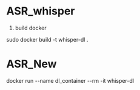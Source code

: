 # ASR_whisper
1. build docker

sudo docker build -t whisper-dl .


# ASR_New
docker run --name dl_container --rm -it whisper-dl
